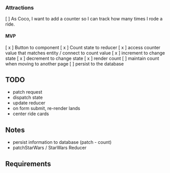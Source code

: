 ### Attractions
[   ] As Coco, I want to add a counter so I can track how many times I rode a ride.

#### MVP
[ x ] Button to component
[ x ] Count state to reducer
[ x ] access counter value that matches entity / connect to count value
[ x ] increment to change state
[ x ] decrement to change state
[ x ] render count
[   ] maintain count when moving to another page
[   ] persist to the database

## TODO
- patch request
- dispatch state
- update reducer
- on form submit, re-render lands
- center ride cards

## Notes
- persist information to database (patch - count)
- patchStarWars / StarWars Reducer

## Requirements
